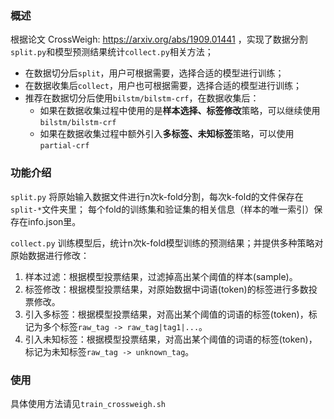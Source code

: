 ### 概述
根据论文 CrossWeigh: https://arxiv.org/abs/1909.01441 ，实现了数据分割`split.py`和模型预测结果统计`collect.py`相关方法；
- 在数据切分后`split`，用户可根据需要，选择合适的模型进行训练；
- 在数据收集后`collect`，用户也可根据需要，选择合适的模型进行训练；
- 推荐在数据切分后使用`bilstm/bilstm-crf`，在数据收集后：
    - 如果在数据收集过程中使用的是**样本选择、标签修改**策略，可以继续使用`bilstm/bilstm-crf`
    - 如果在数据收集过程中额外引入**多标签、未知标签**策略，可以使用`partial-crf`

### 功能介绍
`split.py` 将原始输入数据文件进行n次k-fold分割，每次k-fold的文件保存在`split-*`文件夹里；
             每个fold的训练集和验证集的相关信息（样本的唯一索引）保存在info.json里。
             
`collect.py` 训练模型后，统计n次k-fold模型训练的预测结果；并提供多种策略对原始数据进行修改：
1. 样本过滤：根据模型投票结果，过滤掉高出某个阈值的样本(sample)。
2. 标签修改：根据模型投票结果，对原始数据中词语(token)的标签进行多数投票修改。
3. 引入多标签：根据模型投票结果，对高出某个阈值的词语的标签(token)，标记为多个标签`raw_tag -> raw_tag|tag1|...`。
4. 引入未知标签：根据模型投票结果，对高出某个阈值的词语的标签(token)，标记为未知标签`raw_tag -> unknown_tag`。

### 使用
具体使用方法请见`train_crossweigh.sh`
